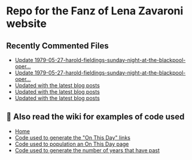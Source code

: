 # Repo for the Fanz of Lena Zavaroni website

## Recently Commented Files
<!-- BLOG-POST-LIST:START -->
- [Update 1979-05-27-harold-fieldings-sunday-night-at-the-blackpool-oper…](https://github.com/FanzOfLenaZavaroni/fanzoflenazavaroni.github.io/commit/4242d999c33eb90a6979a024ee09682806620ad6)
- [Update 1979-05-27-harold-fieldings-sunday-night-at-the-blackpool-oper…](https://github.com/FanzOfLenaZavaroni/fanzoflenazavaroni.github.io/commit/3b7871e170f0d990892337773c79c74ba06ceb0f)
- [Updated with the latest blog posts](https://github.com/FanzOfLenaZavaroni/fanzoflenazavaroni.github.io/commit/3a45d3132f6a6c9805ad38208e7460e6e7a0090b)
- [Updated with the latest blog posts](https://github.com/FanzOfLenaZavaroni/fanzoflenazavaroni.github.io/commit/0f3242c3b7c9752724ac48f7fb853177ff1240de)
- [Updated with the latest blog posts](https://github.com/FanzOfLenaZavaroni/fanzoflenazavaroni.github.io/commit/296e692f3cdb3bc6a0221ff50a9eb93bdac6a079)
<!-- BLOG-POST-LIST:END -->

## :notebook: Also read the wiki for examples of code used
* [Home](https://github.com/FanzOfLenaZavaroni/fanzoflenazavaroni.github.io/wiki)
* [Code used to generate the "On This Day" links](https://github.com/FanzOfLenaZavaroni/fanzoflenazavaroni.github.io/wiki/On-This-Day-Code)
* [Code used to population an On This Day page](https://github.com/FanzOfLenaZavaroni/fanzoflenazavaroni.github.io/wiki/Code-used-to-population-an-On-This-Day-page)
* [Code used to generate the number of years that have past](https://github.com/FanzOfLenaZavaroni/fanzoflenazavaroni.github.io/wiki/Number-of-years-gone-by-code)
